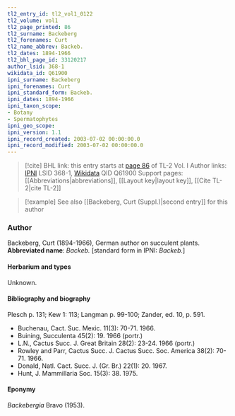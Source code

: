 ```yaml
---
tl2_entry_id: tl2_vol1_0122
tl2_volume: vol1
tl2_page_printed: 86
tl2_surname: Backeberg
tl2_forenames: Curt
tl2_name_abbrev: Backeb.
tl2_dates: 1894-1966
tl2_bhl_page_id: 33120217
author_lsid: 368-1
wikidata_id: Q61900
ipni_surname: Backeberg
ipni_forenames: Curt
ipni_standard_form: Backeb.
ipni_dates: 1894-1966
ipni_taxon_scope: 
- Botany
- Spermatophytes
ipni_geo_scope: 
ipni_version: 1.1
ipni_record_created: 2003-07-02 00:00:00.0
ipni_record_modified: 2003-07-02 00:00:00.0
---
```


> [!cite] BHL link: this entry starts at [page 86](https://www.biodiversitylibrary.org/page/33120217) of TL-2 Vol. I
> Author links: [IPNI](https://www.ipni.org/a/368-1) LSID 368-1, [Wikidata](https://www.wikidata.org/wiki/Q61900) QID Q61900
> Support pages: [[Abbreviations|abbreviations]], [[Layout key|layout key]], [[Cite TL-2|cite TL-2]]

> [!example] See also [[Backeberg, Curt (Suppl.)|second entry]] for this author

### Author

Backeberg, Curt (1894-1966), German author on succulent plants. 
**Abbreviated name**: *Backeb.* \[standard form in IPNI: *Backeb.*\]

#### Herbarium and types

Unknown.

#### Bibliography and biography

Plesch p. 131; Kew 1: 113; Langman p. 99-100; Zander, ed. 10, p. 591.
- Buchenau, Cact. Suc. Mexic. 11(3): 70-71. 1966.
- Buining, Succulenta 45(2): 19. 1966 (portr.)
- L.N., Cactus Succ. J. Great Britain 28(2): 23-24. 1966 (portr.)
- Rowley and Parr, Cactus Succ. J. Cactus Succ. Soc. America 38(2): 70-71. 1966.
- Donald, Natl. Cact. Succ. J. (Gr. Br.) 22(1): 20. 1967.
- Hunt, J. Mammillaria Soc. 15(3): 38. 1975.

#### Eponymy

*Backebergia* Bravo (1953).

